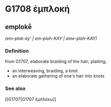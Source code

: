 # G1708 ἐμπλοκή

## emplokḗ

_(em-plok-ay' | em-ploh-KAY | ame-ploh-KAY)_

### Definition

from G1707; elaborate braiding of the hair; plaiting; 

- an interweaving, braiding, a knot
- an elaborate gathering of one's hair into knots

### See also

[[G1707|G1707 ἐμπλέκω]]
